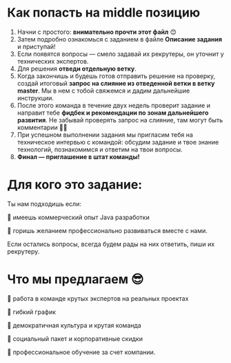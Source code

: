 # Как попасть на middle позицию

1.	Начни с простого: **внимательно прочти этот файл** 😊
2.	Затем подробно ознакомься с заданием в файле **Описание задания** и приступай!
3.	Если появятся вопросы — смело задавай их рекрутеры, он уточнит у технических экспертов.
4.	Для решения **отведи отдельную ветку**.
5.	Когда закончишь и будешь готов отправить решение на проверку, создай итоговый **запрос на слияние из отведенной ветки в ветку master**. Мы в нем с тобой свяжемся и дадим дальнейшие инструкции.
6.	После этого команда в течение двух недель проверит задание и направит тебе **фидбек и рекомендации по зонам дальнейшего развития**. Не забывай проверять запрос на слияние, там могут быть комментарии 🙌🏻
7.	При успешном выполнении задания мы пригласим тебя на техническое интервью с командой: обсудим задание и твое знание технологий, познакомимся и ответим на твои вопросы.
8.	**Финал — приглашение в штат команды!**

# Для кого это задание:

Ты нам подходишь если:

🔵 имеешь коммерческий опыт Java разработки

🔵 горишь желанием профессионально развиваться вместе с нами.

Если остались вопросы, всегда будем рады на них ответить, пиши их рекрутеру.

# Что мы предлагаем 😎

🔵 работа в команде крутых экспертов на реальных проектах

🔵 гибкий график

🔵 демократичная культура и крутая команда

🔵 социальный пакет и корпоративные скидки

🔵 профессиональное обучение за счет компании.
